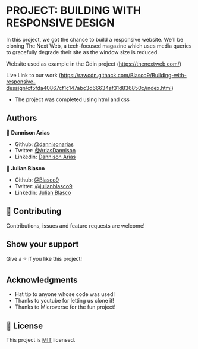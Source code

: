 # PROJECT: BUILDING WITH RESPONSIVE DESIGN

In this project, we got the chance to build a responsive website. We’ll be cloning The Next Web, a tech-focused magazine which uses media queries to gracefully degrade their site as the window size is reduced.


 Website used as example in the Odin project
(https://thenextweb.com/) 

Live Link to our work
(https://rawcdn.githack.com/Blasco9/Building-with-responsive-dessign/cf5fda40867cf1c147abc3d66634af31d836850c/index.html)
* The project was completed using html and css
## Authors

👤 **Dannison Arias**

- Github: [@dannisonarias](https://github.com/dannisonarias)
- Twitter: [@AriasDannison](https://twitter.com/AriasDannison)
- Linkedin: [Dannison Arias](https://www.linkedin.com/in/dannison-arias-777919190/)

👤 **Julian Blasco**

- Github: [@Blasco9](https://github.com/Blasco9)
- Twitter: [@julianblasco9](https://twitter.com/julianblasco9)
- Linkedin: [Julian Blasco](https://www.linkedin.com/in/julian-augusto-blasco-1656a0153/)

## 🤝 Contributing

Contributions, issues and feature requests are welcome!
## Show your support

Give a ⭐️ if you like this project!

## Acknowledgments

- Hat tip to anyone whose code was used!
- Thanks to youtube for letting us clone it!
- Thanks to Microverse for the fun project!

## 📝 License

This project is [MIT](https://opensource.org/licenses/MIT) licensed.
